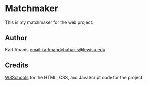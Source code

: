 # Matchmaker
This is my matchmaker for the web project.

## Author
Karl Abanis [email:karlmandyhabanis@lewisu.edu](mailto:karlmandyhabanis@lewisu.edu)

## Credits
[W3Schools](https://www.w3schools.com/html/) for the HTML, CSS, and JavaScript code for the project.
